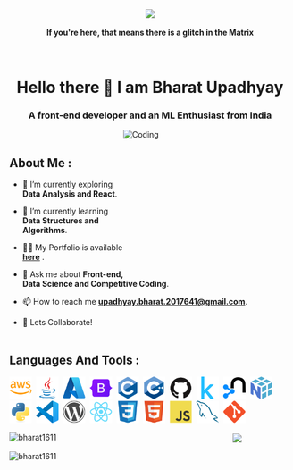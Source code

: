 <div id = "header" align = "center">
  <img src = "https://media.giphy.com/media/128Ygie2wLdH5m/giphy.gif" width = "280" heoght = "280">
 </div>
 <p align = "center"><strong>If you're here, that means there is a glitch in the Matrix</strong></p>
 <div align = "center">
   <h1><br>
  Hello there 👋 I am Bharat Upadhyay
</div>
<h3 align = "center"> A front-end developer and an ML Enthusiast from India</h3>

<img align = "right" alt = "Coding" width = "300" src = "https://media.giphy.com/media/jdPMeyv9rn0hZHh8n9/giphy.gif" height = "250">
<p align = "left"><img src="https://komarev.com/ghpvc/?username=bharat1611&style=flat-square&color=blue" alt=""/> </p>
<h2 align ="left">About Me : </h2>

- 🔭 I’m currently exploring **Data Analysis and React**.

- 🌱 I’m currently learning **Data Structures and Algorithms**.

- 👨‍💻 My Portfolio is available <a href="https://bharat1611.github.io/portfolio/"><ins>**here**</ins></a> .

- 💬 Ask me about **Front-end, Data Science and Competitive Coding**.

- 📫 How to reach me **upadhyay.bharat.2017641@gmail.com**.

- 🤝 Lets Collaborate!
  <br><br>
<h2 align = "left"> Languages And Tools : </h3>
 <div>
 <img src="https://github.com/devicons/devicon/blob/master/icons/amazonwebservices/amazonwebservices-plain-wordmark.svg" title="AWS" alt="AWS" width="40" height="40"/>&nbsp;
  <img src="https://github.com/devicons/devicon/blob/master/icons/java/java-original.svg" title="Java" alt="Java" width="40" height="40"/>&nbsp;
   <img src="https://github.com/devicons/devicon/blob/master/icons/azure/azure-original.svg" title="Azure" alt="Azure" width="40" height="40"/>&nbsp;
   <img src="https://github.com/devicons/devicon/blob/master/icons/bootstrap/bootstrap-original.svg" title="Bootstrap" alt="Bootsstrap" width="40" height="40"/>&nbsp;
   <img src="https://github.com/devicons/devicon/blob/master/icons/c/c-original.svg" title="C" alt="C" width="40" height="40"/>&nbsp;
   <img src="https://github.com/devicons/devicon/blob/master/icons/cplusplus/cplusplus-original.svg" title="C++" alt="C++" width="40" height="40"/>&nbsp;
   <img src="https://github.com/devicons/devicon/blob/master/icons/github/github-original.svg" title="GitHub" alt="GitHub" width="40" height="40"/>&nbsp;
   <img src="https://github.com/devicons/devicon/blob/master/icons/kaggle/kaggle-original.svg" title="Kaggle" alt="Kaggle" width="40" height="40"/>&nbsp;
   <img src="https://github.com/devicons/devicon/blob/master/icons/neo4j/neo4j-original.svg" title="Neo4j" alt="Neo4j" width="40" height="40"/>&nbsp;
   <img src="https://github.com/devicons/devicon/blob/master/icons/numpy/numpy-original.svg" title="Numpy" alt="Numpy" width="40" height="40"/>&nbsp;
   <img src="https://github.com/devicons/devicon/blob/master/icons/python/python-original.svg" title="Python" alt="Python" width="40" height="40"/>&nbsp;
   <img src="https://github.com/devicons/devicon/blob/master/icons/vscode/vscode-original.svg" title="VsCode" alt="VsCode" width="40" height="40"/>&nbsp;
   <img src="https://github.com/devicons/devicon/blob/master/icons/wordpress/wordpress-plain.svg" title="WordPress" alt="WordPress" width="40" height="40"/>&nbsp;
  <img src="https://github.com/devicons/devicon/blob/master/icons/react/react-original.svg" title="React" alt="React" width="40" height="40"/>&nbsp;
  <img src="https://github.com/devicons/devicon/blob/master/icons/css3/css3-original.svg"  title="CSS3" alt="CSS" width="40" height="40"/>&nbsp;
  <img src="https://github.com/devicons/devicon/blob/master/icons/html5/html5-original.svg" title="HTML5" alt="HTML" width="40" height="40"/>&nbsp;
  <img src="https://github.com/devicons/devicon/blob/master/icons/javascript/javascript-original.svg" title="JavaScript" alt="JavaScript" width="40" height="40"/>&nbsp;
  <img src="https://github.com/devicons/devicon/blob/master/icons/mysql/mysql-original.svg" title="MySQL" alt="MySQL" width="40" height="40"/>&nbsp;
  <img src="https://github.com/devicons/devicon/blob/master/icons/git/git-original.svg" title="Git" alt="Git" width="40" height="40"/>&nbsp;
 </div>
<p><img align = "left" width = "400" src = "https://github-readme-stats-sigma-five.vercel.app/api/top-langs/?username=bharat1611&exclude_repo=Fraud-Detection---Insurance-Claims,bharat1611.github.io&layout=compact&theme=vision-friendly-dark" alt = "bharat1611"/></p>
<p><img align = "center" src = "https://github-readme-stats-sigma-five.vercel.app/api?username=bharat1611&show_icons=true&theme=radical"></p>
<p><img align = "center" src = "http://github-readme-streak-stats.herokuapp.com?user=bharat1611&theme=dark&background=000000" alt = "bharat1611"/></p>

